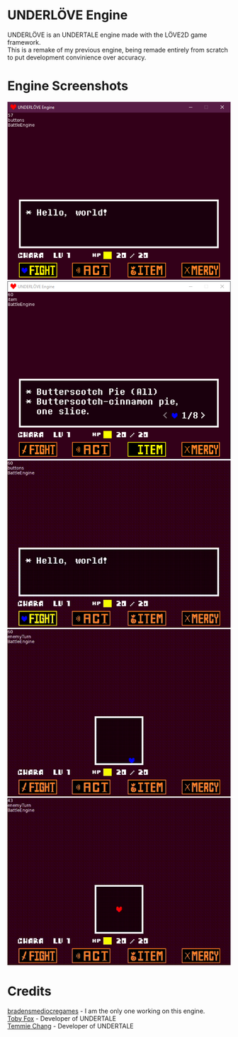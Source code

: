 # UNDERLÖVE Engine
<p>UNDERLÖVE is an UNDERTALE engine made with the LÖVE2D game framework.</br>This is a remake of my previous engine, being remade entirely from scratch to put development convinience over accuracy.</p>

# Engine Screenshots
!["9/16/24 screenshot - Menu."](./github/1.png "9/16/24 screenshot - Menu.")
!["9/16/24 screenshot - Items."](./github/2.png "9/16/24 screenshot - Items.")
!["9/16/24 recording - Red soul."](./github/3.gif "9/16/24 recording - Red soul.")
!["9/16/24 recording - Menu."](./github/4.gif "9/16/24 recording - Items.")
!["9/16/24 recording - Blue soul."](./github/5.gif "9/16/24 recording - Blue soul.")

# Credits
[bradensmediocregames](https://github.com/bradensMG/) - I am the only one working on this engine. </br>
[Toby Fox](https://x.com/tobyfox) - Developer of UNDERTALE </br>
[Temmie Chang](https://x.com/tuyoki) - Developer of UNDERTALE